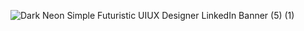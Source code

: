 ![Dark Neon Simple Futuristic UIUX Designer LinkedIn Banner (5) (1)](https://github.com/desigchandan/desigchandan/assets/134834035/41e2cbc7-2cd7-4567-83bb-eeb6e349da90)
